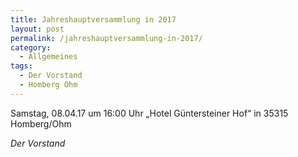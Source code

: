 ```yaml
---
title: Jahreshauptversammlung in 2017
layout: post
permalink: /jahreshauptversammlung-in-2017/
category:
  - Allgemeines
tags:
  - Der Vorstand
  - Homberg Ohm
---
```

Samstag, 08.04.17 um 16:00 Uhr
„Hotel Güntersteiner Hof“ in 35315 Homberg/Ohm

*Der Vorstand*
